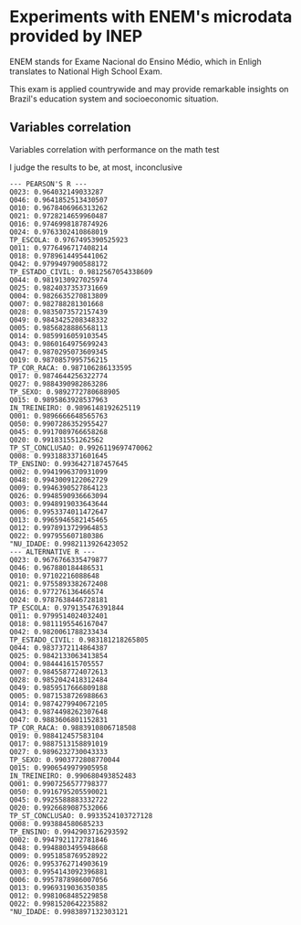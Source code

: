 # Experiments with ENEM's microdata provided by INEP

ENEM stands for Exame Nacional do Ensino Médio, which in Enligh translates to National High School Exam.

This exam is applied countrywide and may provide remarkable insights on Brazil's education system and socioeconomic situation.

## Variables correlation

Variables correlation with performance on the math test

I judge the results to be, at most, inconclusive

```
--- PEARSON'S R ---
Q023: 0.964032149033287
Q046: 0.9641852513430507
Q010: 0.9678406966313262
Q021: 0.9728214659960487
Q016: 0.9746998187874926
Q024: 0.9763302410868019
TP_ESCOLA: 0.9767495390525923
Q011: 0.9776496717408214
Q018: 0.9789614495441062
Q042: 0.9799497900588172
TP_ESTADO_CIVIL: 0.9812567054338609
Q044: 0.9819130927025974
Q025: 0.9824037353731669
Q004: 0.9826635270813809
Q007: 0.982788281301668
Q028: 0.9835073572157439
Q049: 0.9843425208348332
Q005: 0.9856828886568113
Q014: 0.9859916059103545
Q043: 0.9860164975699243
Q047: 0.9870295073609345
Q019: 0.9870857995756215
TP_COR_RACA: 0.987106286133595
Q017: 0.9874644256322774
Q027: 0.9884390982863286
TP_SEXO: 0.9892772780688905
Q015: 0.9895863928537963
IN_TREINEIRO: 0.9896148192625119
Q001: 0.9896666648565763
Q050: 0.9907286352955427
Q045: 0.9917089766658268
Q020: 0.991831551262562
TP_ST_CONCLUSAO: 0.9926119697470062
Q008: 0.9931883371601645
TP_ENSINO: 0.9936427187457645
Q002: 0.9941996370931099
Q048: 0.9943009122062729
Q009: 0.9946390527864123
Q026: 0.9948590936663094
Q003: 0.9948919033643644
Q006: 0.9953374011472647
Q013: 0.9965946582145465
Q012: 0.9978913729964853
Q022: 0.997955607180386
"NU_IDADE: 0.9982113926423052
--- ALTERNATIVE R ---
Q023: 0.9676766335479877
Q046: 0.967880184486531
Q010: 0.97102216088648
Q021: 0.9755893382672408
Q016: 0.977276136466574
Q024: 0.9787638446728181
TP_ESCOLA: 0.979135476391844
Q011: 0.9799514024032401
Q018: 0.9811195546167047
Q042: 0.9820061788233434
TP_ESTADO_CIVIL: 0.983181218265805
Q044: 0.9837372114864387
Q025: 0.9842133063413854
Q004: 0.984441615705557
Q007: 0.9845587724072613
Q028: 0.9852042418312484
Q049: 0.9859517666809188
Q005: 0.9871538726988663
Q014: 0.9874279940672105
Q043: 0.9874498262307648
Q047: 0.9883606801152831
TP_COR_RACA: 0.9883910806718508
Q019: 0.988412457583104
Q017: 0.9887513158891019
Q027: 0.9896232730043333
TP_SEXO: 0.9903772808770044
Q015: 0.9906549979905958
IN_TREINEIRO: 0.990680493852483
Q001: 0.9907256577798377
Q050: 0.9916795205590021
Q045: 0.9925588883332722
Q020: 0.9926689087532066
TP_ST_CONCLUSAO: 0.9933524103727128
Q008: 0.993884580685233
TP_ENSINO: 0.9942903716293592
Q002: 0.9947921172781846
Q048: 0.9948803495948668
Q009: 0.9951858769528922
Q026: 0.9953762714903619
Q003: 0.9954143092396881
Q006: 0.9957878986007056
Q013: 0.9969319036350385
Q012: 0.9981068485229858
Q022: 0.9981520642235882
"NU_IDADE: 0.9983897132303121

```

